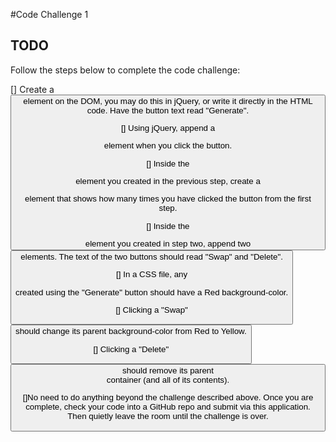 #Code Challenge 1

## TODO
Follow the steps below to complete the code challenge:

[] Create a <button> element on the DOM, you may do this in jQuery, or write it directly in the HTML code. Have the button text read "Generate".

[] Using jQuery, append a <div> element when you click the button.

[] Inside the <div> element you created in the previous step, create a <p> element that shows how many times you have clicked the button from the first step.

[] Inside the <div> element you created in step two, append two <button> elements. The text of the two buttons should read "Swap" and "Delete".

[] In a CSS file, any <div> created using the "Generate" button should have a Red background-color.

[] Clicking a "Swap" <button> should change its parent background-color from Red to Yellow.

[] Clicking a "Delete" <button> should remove its parent <div> container (and all of its contents).

[]No need to do anything beyond the challenge described above. Once you are complete, check your code into a GitHub repo and submit via this application. Then quietly leave the room until the challenge is over.